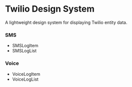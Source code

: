 # Twilio Design System
A lightweight design system for displaying Twilio entity data.


### SMS
- SMSLogItem
- SMSLogList

### Voice
- VoiceLogItem
- VoiceLogList